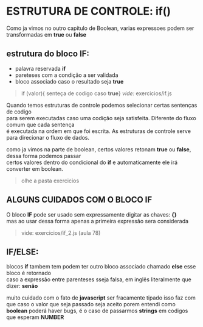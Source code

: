 # ESTRUTURA DE CONTROLE: if()

Como ja vimos no outro capitulo de Boolean, varias expressoes podem ser transformadas em **true** ou **false**


## estrutura do bloco IF:

- palavra reservada **if**
- pareteses com a condição a ser validada
- bloco associado caso o resultado seja **true**

> if (valor){ senteça de codigo caso **true**}
> *vide:* exercicios/if.js

Quando temos estruturas de controle podemos selecionar certas sentenças de codigo  
para serem executadas caso uma codição seja satisfeita. Diferente do fluxo comum que cada sentença  
é executada na ordem em que foi escrita. As estruturas de controle serve para direcionar o fluxo de dados.

como ja vimos na parte de boolean, certos valores retonam **true** ou **false**, dessa forma podemos passar  
certos valores dentro do condicional do **if** e automaticamente ele irá converter em boolean.

> olhe a pasta exercicios

## ALGUNS CUIDADOS COM O BLOCO IF

O bloco **IF** pode ser usado sem expressamente digitar as chaves: **{}**  
mas ao usar dessa forma apenas a primeira expressão sera considerada

>vide: exercicios/if_2.js (aula 78)

## IF/ELSE: 

blocos **if** tambem tem podem ter outro bloco associado chamado **else** esse bloco é retornado  
caso a expressão entre parenteses sseja falsa, em inglês literalmente que dizer: **senão**

muito cuidado com o fato de **javascript** ser fracamente tipado isso faz com que caso o valor que seja passado seja
aceito porem entendi como **boolean** poderá haver bugs, é o caso de passarmos **strings** em codigos que esperam **NUMBER**

